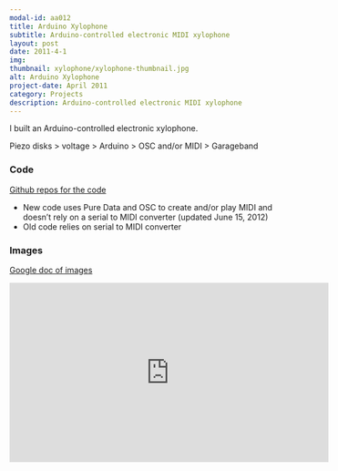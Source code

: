 ```yaml
---
modal-id: aa012
title: Arduino Xylophone
subtitle: Arduino-controlled electronic MIDI xylophone
layout: post
date: 2011-4-1
img:
thumbnail: xylophone/xylophone-thumbnail.jpg
alt: Arduino Xylophone
project-date: April 2011
category: Projects
description: Arduino-controlled electronic MIDI xylophone
---
```

I built an Arduino-controlled electronic xylophone.

Piezo disks > voltage > Arduino > OSC and/or MIDI > Garageband

### Code

[Github repos for the code](https://github.com/jdeboi/xylophone)

* New code uses Pure Data and OSC to create and/or play MIDI and doesn’t rely on a serial to MIDI converter (updated June 15, 2012)
* Old code relies on serial to MIDI converter

### Images

[Google doc of images](https://docs.google.com/presentation/d/1t-h0xLnj6Qxv4-3cRlgqHJyamQsAYY2SGfvZXBg5ZAw/edit)

<div class="embed-responsive embed-responsive-4by3">
<iframe width="560" height="315" src="https://www.youtube.com/embed/92VIEDtQKVI" frameborder="0" allow="autoplay; encrypted-media" allowfullscreen></iframe>
</div>
